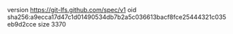 version https://git-lfs.github.com/spec/v1
oid sha256:a9ecca17d47c1d01490534db7b2a5c036613bacf8fce25444321c035eb9d2cce
size 3370
